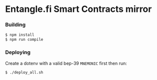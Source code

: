 # Entangle.fi Smart Contracts mirror

### Building
```sh
$ npm install
$ npm run compile
```

### Deploying
Create a dotenv with a valid bep-39 `MNEMONIC` first then run:
```sh
$ ./deploy_all.sh
```


